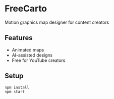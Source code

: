  # FreeCarto  
   
Motion graphics map designer for content creators  

## Features  
- Animated maps  
- AI-assisted designs  
- Free for YouTube creators   

## Setup   
```bash
npm install
npm start
